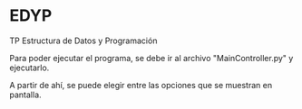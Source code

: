 # EDYP
TP Estructura de Datos y Programación

Para poder ejecutar el programa, se debe ir al archivo "MainController.py" y ejecutarlo.

A partir de ahí, se puede elegir entre las opciones que se muestran en pantalla.